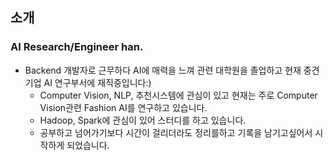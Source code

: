 
## 소개

### AI Research/Engineer han.
- Backend 개발자로 근무하다 AI에 매력을 느껴 관련 대학원을 졸업하고 현재 중견기업 AI 연구부서에 재직중입니다:)
  - Computer Vision, NLP, 추천시스템에 관심이 있고 현재는 주로 Computer Vision관련 Fashion AI를 연구하고 있습니다.
  - Hadoop, Spark에 관심이 있어 스터디를 하고 있습니다.
  - 공부하고 넘어가기보다 시간이 걸리더라도 정리를하고 기록을 남기고싶어서 시작하게 되었습니다.

